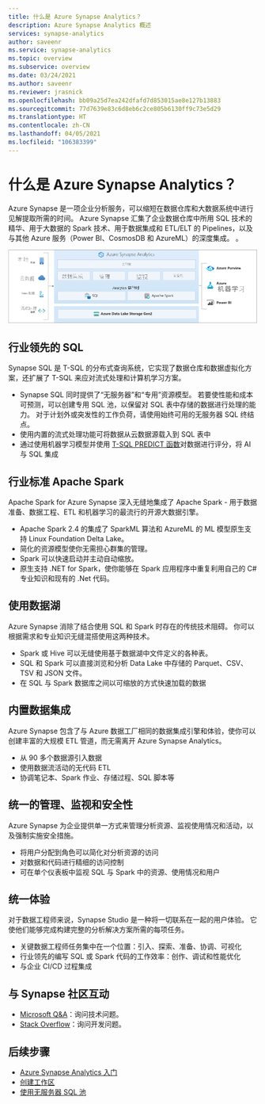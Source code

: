 ```yaml
---
title: 什么是 Azure Synapse Analytics？
description: Azure Synapse Analytics 概述
services: synapse-analytics
author: saveenr
ms.service: synapse-analytics
ms.topic: overview
ms.subservice: overview
ms.date: 03/24/2021
ms.author: saveenr
ms.reviewer: jrasnick
ms.openlocfilehash: bb09a25d7ea242dfafd7d853015ae8e127b13883
ms.sourcegitcommit: 77d7639e83c6d8eb6c2ce805b6130ff9c73e5d29
ms.translationtype: HT
ms.contentlocale: zh-CN
ms.lasthandoff: 04/05/2021
ms.locfileid: "106383399"
---
```

# <a name="what-is-azure-synapse-analytics"></a>什么是 Azure Synapse Analytics？

Azure Synapse 是一项企业分析服务，可以缩短在数据仓库和大数据系统中进行见解提取所需的时间。 Azure Synapse 汇集了企业数据仓库中所用 SQL 技术的精华、用于大数据的 Spark 技术、用于数据集成和 ETL/ELT 的 Pipelines，以及与其他 Azure 服务（Power BI、CosmosDB 和 AzureML）的深度集成。     。

![Azure Synapse Analytics 体系结构图表。](./media/overview-what-is/synapse-architecture.png)

## <a name="industry-leading-sql"></a>行业领先的 SQL

Synapse SQL 是 T-SQL 的分布式查询系统，它实现了数据仓库和数据虚拟化方案，还扩展了 T-SQL 来应对流式处理和计算机学习方案。

* Synapse SQL 同时提供了“无服务器”和“专用”资源模型。  若要使性能和成本可预测，可以创建专用 SQL 池，以保留对 SQL 表中存储的数据进行处理的能力。 对于计划外或突发性的工作负荷，请使用始终可用的无服务器 SQL 终结点。
* 使用内置的流式处理功能可将数据从云数据源载入到 SQL 表中
* 通过使用机器学习模型并使用 [T-SQL PREDICT 函数](/sql/t-sql/queries/predict-transact-sql?view=azure-sqldw-latest&preserve-view=true)对数据进行评分，将 AI 与 SQL 集成

## <a name="industry-standard-apache-spark"></a>行业标准 Apache Spark

Apache Spark for Azure Synapse 深入无缝地集成了 Apache Spark - 用于数据准备、数据工程、ETL 和机器学习的最流行的开源大数据引擎。

* Apache Spark 2.4 的集成了 SparkML 算法和 AzureML 的 ML 模型原生支持 Linux Foundation Delta Lake。
* 简化的资源模型使你无需担心群集的管理。
* Spark 可以快速启动并主动自动缩放。
* 原生支持 .NET for Spark，使你能够在 Spark 应用程序中重复利用自己的 C# 专业知识和现有的 .Net 代码。

## <a name="working-with-your-data-lake"></a>使用数据湖

Azure Synapse 消除了结合使用 SQL 和 Spark 时存在的传统技术阻碍。 你可以根据需求和专业知识无缝混搭使用这两种技术。

* Spark 或 Hive 可以无缝使用基于数据湖中文件定义的各种表。
* SQL 和 Spark 可以直接浏览和分析 Data Lake 中存储的 Parquet、CSV、TSV 和 JSON 文件。
* 在 SQL 与 Spark 数据库之间以可缩放的方式快速加载的数据

## <a name="built-in-data-integration"></a>内置数据集成

Azure Synapse 包含了与 Azure 数据工厂相同的数据集成引擎和体验，使你可以创建丰富的大规模 ETL 管道，而无需离开 Azure Synapse Analytics。

* 从 90 多个数据源引入数据
* 使用数据流活动的无代码 ETL
* 协调笔记本、Spark 作业、存储过程、SQL 脚本等

## <a name="unified-management-monitoring-and-security"></a>统一的管理、监视和安全性

Azure Synapse 为企业提供单一方式来管理分析资源、监视使用情况和活动，以及强制实施安全措施。

* 将用户分配到角色可以简化对分析资源的访问
* 对数据和代码进行精细的访问控制
* 可在单个仪表板中监视 SQL 与 Spark 中的资源、使用情况和用户

## <a name="unified-experience"></a>统一体验

对于数据工程师来说，Synapse Studio 是一种将一切联系在一起的用户体验。 它使他们能够完成构建完整的分析解决方案所需的每项任务。

* 关键数据工程师任务集中在一个位置：引入、探索、准备、协调、可视化
* 行业领先的编写 SQL 或 Spark 代码的工作效率：创作、调试和性能优化
* 与企业 CI/CD 过程集成

## <a name="engage-with-the-synapse-community"></a>与 Synapse 社区互动

- [Microsoft Q&A](/answers/topics/azure-synapse-analytics.html)：询问技术问题。
- [Stack Overflow](https://stackoverflow.com/questions/tagged/azure-synapse)：询问开发问题。

## <a name="next-steps"></a>后续步骤

* [Azure Synapse Analytics 入门](get-started.md)
* [创建工作区](quickstart-create-workspace.md)
* [使用无服务器 SQL 池](quickstart-sql-on-demand.md)

